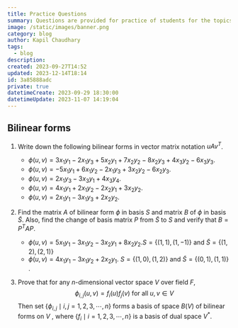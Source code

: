```yaml
---
title: Practice Questions
summary: Questions are provided for practice of students for the topics Symmetric form , Bilinear form and Hermitian forms.
image: /static/images/banner.png
category: blog
author: Kapil Chaudhary
tags:
  - blog
description:
created: 2023-09-27T14:52
updated: 2023-12-14T18:14
id: 3a85888adc
private: true
datetimeCreate: 2023-09-29 18:30:00
datetimeUpdate: 2023-11-07 14:19:04
---
```


## Bilinear forms

1. Write down the following bilinear forms in vector matrix notation $uAv^{T}$.
   - $\phi(u,v) = 3x_1y_1 -2x_1y_3 +5x_2y_1+7x_2y_2-8x_2y_3+4x_3y_2-6x_3y_3$.
   - $\phi(u,v) = -5x_1y_1 +6x_1y_2 -2x_1y_3+3x_2y_2-6x_2y_3$.
   - $\phi(u,v) = 2x_1y_3 -3x_3y_1+4x_3y_4$.
   - $\phi(u,v) = 4x_1y_1+2x_1y_2-2x_2y_1+3x_2y_2$.
   - $\phi(u,v) = 2x_1y_1-3x_1y_3+2x_2y_2$.
2. Find the matrix $A$ of bilinear form $\phi$ in basis $S$ and matrix $B$ of $\phi$ in basis $\widetilde S$. Also, find the change of basis matrix $P$ from $\widetilde S$ to $S$ and verify that $B=P^T AP$.

   - $\phi(u,v) = 5x_1y_1 -3x_1y_2 -3x_2y_1+ 8x_2y_2.  S = \{(1,1),(1,-1)\} \text{ and } \widetilde S=\{(1,2),(2,1)\}$
   - $\phi(u,v) = 4x_1y_1 -3x_1y_2 + 2x_2y_1 .$ $S = \{(1,0),(1,2)\} \text{ and } \widetilde S=\{(0,1),(1,1)\}$ .

3. Prove that for any $n$-dimensional vector space $V$ over field $F$, $$ \phi_{i,j} (u,v) = f_i (u) f_j (v) \text{ for all } u, v \in V $$
   Then set $\{ \phi_{i,j} \mid i,j=1,2,3,\cdots ,n \}$ forms a basis of space $B(V)$ of bilinear forms on $V$ ,
   where $\{f_i \mid i=1,2,3,\cdots,n \}$ is a basis of dual space $V^{*}$.
